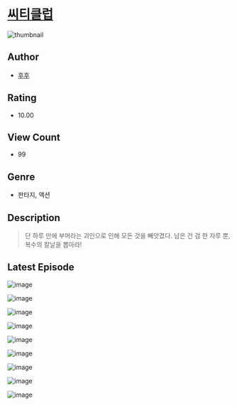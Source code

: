 # [씨티클럽](https://comic.naver.com/bestChallenge/list?titleId=810221)
![thumbnail](https://image-comic.pstatic.net/user_contents_data/challenge_comic/2023/05/23/upload_7306354140914279224_480x623.jpeg)

## Author
- [후후](https://comic.naver.com/artistTitle?id=366828)

## Rating
- 10.00

## View Count
- 99

## Genre
- 판타지, 액션

## Description
> 단 하루 만에 부머라는 괴인으로 인해 모든 것을 빼앗겼다. 남은 건 검 한 자루 뿐, 복수의 칼날을 뽑아라!


## Latest Episode
![image](https://image-comic.pstatic.net/user_contents_data/challenge_comic/2023/05/23/366828/upload_3834872679868020279.jpeg)

![image](https://image-comic.pstatic.net/user_contents_data/challenge_comic/2023/05/23/366828/upload_3559362548705015910.jpeg)

![image](https://image-comic.pstatic.net/user_contents_data/challenge_comic/2023/05/23/366828/upload_3832625092712621112.jpeg)

![image](https://image-comic.pstatic.net/user_contents_data/challenge_comic/2023/05/23/366828/upload_7220454618176041270.jpeg)

![image](https://image-comic.pstatic.net/user_contents_data/challenge_comic/2023/05/23/366828/upload_3474353605236176953.jpeg)

![image](https://image-comic.pstatic.net/user_contents_data/challenge_comic/2023/05/23/366828/upload_3834878189573059638.jpeg)

![image](https://image-comic.pstatic.net/user_contents_data/challenge_comic/2023/05/23/366828/upload_7364283933919437879.jpeg)

![image](https://image-comic.pstatic.net/user_contents_data/challenge_comic/2023/05/23/366828/upload_3473737905366655843.jpeg)

![image](https://image-comic.pstatic.net/user_contents_data/challenge_comic/2023/05/23/366828/upload_3905010349668066866.jpeg)
